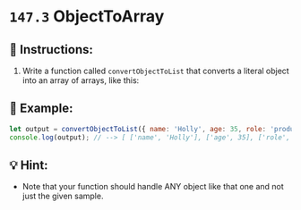 # `147.3` ObjectToArray

## 📝 Instructions:

1. Write a function called `convertObjectToList` that converts a literal object into an array of arrays, like this:

## 📎 Example:

```js
let output = convertObjectToList({ name: 'Holly', age: 35, role: 'producer' });
console.log(output); // --> [ ['name', 'Holly'], ['age', 35], ['role', 'producer'] ]
```

## 💡 Hint:

+ Note that your function should handle ANY object like that one and not just the given sample.
